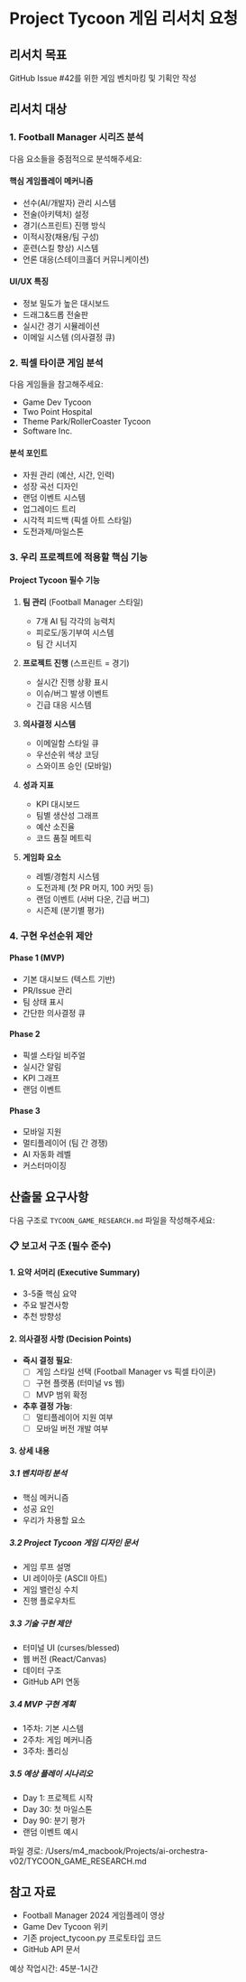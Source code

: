 # Project Tycoon 게임 리서치 요청

## 리서치 목표
GitHub Issue #42를 위한 게임 벤치마킹 및 기획안 작성

## 리서치 대상

### 1. Football Manager 시리즈 분석
다음 요소들을 중점적으로 분석해주세요:

#### 핵심 게임플레이 메커니즘
- 선수(AI/개발자) 관리 시스템
- 전술(아키텍처) 설정
- 경기(스프린트) 진행 방식
- 이적시장(채용/팀 구성)
- 훈련(스킬 향상) 시스템
- 언론 대응(스테이크홀더 커뮤니케이션)

#### UI/UX 특징
- 정보 밀도가 높은 대시보드
- 드래그&드롭 전술판
- 실시간 경기 시뮬레이션
- 이메일 시스템 (의사결정 큐)

### 2. 픽셀 타이쿤 게임 분석
다음 게임들을 참고해주세요:
- Game Dev Tycoon
- Two Point Hospital  
- Theme Park/RollerCoaster Tycoon
- Software Inc.

#### 분석 포인트
- 자원 관리 (예산, 시간, 인력)
- 성장 곡선 디자인
- 랜덤 이벤트 시스템
- 업그레이드 트리
- 시각적 피드백 (픽셀 아트 스타일)
- 도전과제/마일스톤

### 3. 우리 프로젝트에 적용할 핵심 기능

#### Project Tycoon 필수 기능
1. **팀 관리** (Football Manager 스타일)
   - 7개 AI 팀 각각의 능력치
   - 피로도/동기부여 시스템
   - 팀 간 시너지

2. **프로젝트 진행** (스프린트 = 경기)
   - 실시간 진행 상황 표시
   - 이슈/버그 발생 이벤트
   - 긴급 대응 시스템

3. **의사결정 시스템**
   - 이메일함 스타일 큐
   - 우선순위 색상 코딩
   - 스와이프 승인 (모바일)

4. **성과 지표**
   - KPI 대시보드
   - 팀별 생산성 그래프
   - 예산 소진율
   - 코드 품질 메트릭

5. **게임화 요소**
   - 레벨/경험치 시스템
   - 도전과제 (첫 PR 머지, 100 커밋 등)
   - 랜덤 이벤트 (서버 다운, 긴급 버그)
   - 시즌제 (분기별 평가)

### 4. 구현 우선순위 제안

#### Phase 1 (MVP)
- 기본 대시보드 (텍스트 기반)
- PR/Issue 관리
- 팀 상태 표시
- 간단한 의사결정 큐

#### Phase 2 
- 픽셀 스타일 비주얼
- 실시간 알림
- KPI 그래프
- 랜덤 이벤트

#### Phase 3
- 모바일 지원
- 멀티플레이어 (팀 간 경쟁)
- AI 자동화 레벨
- 커스터마이징

## 산출물 요구사항

다음 구조로 `TYCOON_GAME_RESEARCH.md` 파일을 작성해주세요:

### 📋 보고서 구조 (필수 준수)

#### 1. 요약 서머리 (Executive Summary)
- 3-5줄 핵심 요약
- 주요 발견사항
- 추천 방향성

#### 2. 의사결정 사항 (Decision Points)
- **즉시 결정 필요**: 
  - [ ] 게임 스타일 선택 (Football Manager vs 픽셀 타이쿤)
  - [ ] 구현 플랫폼 (터미널 vs 웹)
  - [ ] MVP 범위 확정
- **추후 결정 가능**:
  - [ ] 멀티플레이어 지원 여부
  - [ ] 모바일 버전 개발 여부

#### 3. 상세 내용

##### 3.1 벤치마킹 분석
- 핵심 메커니즘
- 성공 요인
- 우리가 차용할 요소

##### 3.2 Project Tycoon 게임 디자인 문서
- 게임 루프 설명
- UI 레이아웃 (ASCII 아트)
- 게임 밸런싱 수치
- 진행 플로우차트

##### 3.3 기술 구현 제안
- 터미널 UI (curses/blessed)
- 웹 버전 (React/Canvas)
- 데이터 구조
- GitHub API 연동

##### 3.4 MVP 구현 계획
- 1주차: 기본 시스템
- 2주차: 게임 메커니즘
- 3주차: 폴리싱

##### 3.5 예상 플레이 시나리오
- Day 1: 프로젝트 시작
- Day 30: 첫 마일스톤
- Day 90: 분기 평가
- 랜덤 이벤트 예시

파일 경로: /Users/m4_macbook/Projects/ai-orchestra-v02/TYCOON_GAME_RESEARCH.md

## 참고 자료
- Football Manager 2024 게임플레이 영상
- Game Dev Tycoon 위키
- 기존 project_tycoon.py 프로토타입 코드
- GitHub API 문서

예상 작업시간: 45분-1시간